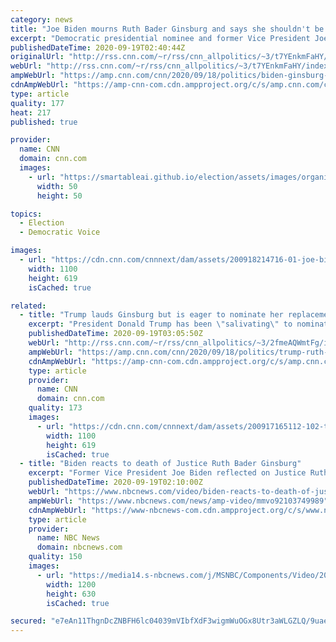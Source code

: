 ```yaml
---
category: news
title: "Joe Biden mourns Ruth Bader Ginsburg and says she shouldn't be replaced until after the election"
excerpt: "Democratic presidential nominee and former Vice President Joe Biden mourned the passing of Supreme Court Justice Ruth Bader Ginsburg on Friday and demanded that voters dictate the next president before her replacement is chosen.\n    \n"
publishedDateTime: 2020-09-19T02:40:44Z
originalUrl: "http://rss.cnn.com/~r/rss/cnn_allpolitics/~3/t7YEnkmFaHY/index.html"
webUrl: "http://rss.cnn.com/~r/rss/cnn_allpolitics/~3/t7YEnkmFaHY/index.html"
ampWebUrl: "https://amp.cnn.com/cnn/2020/09/18/politics/biden-ginsburg-replace-after-election/index.html"
cdnAmpWebUrl: "https://amp-cnn-com.cdn.ampproject.org/c/s/amp.cnn.com/cnn/2020/09/18/politics/biden-ginsburg-replace-after-election/index.html"
type: article
quality: 177
heat: 217
published: true

provider:
  name: CNN
  domain: cnn.com
  images:
    - url: "https://smartableai.github.io/election/assets/images/organizations/cnn.com-50x50.jpg"
      width: 50
      height: 50

topics:
  - Election
  - Democratic Voice

images:
  - url: "https://cdn.cnn.com/cnnnext/dam/assets/200918214716-01-joe-biden-ruth-bader-ginsburg-reaction-super-tease.jpg"
    width: 1100
    height: 619
    isCached: true

related:
  - title: "Trump lauds Ginsburg but is eager to nominate her replacement, source says"
    excerpt: "President Donald Trump has been \"salivating\" to nominate a replacement for Supreme Court Justice Ruth Bader Ginsburg even before her death on Friday, a source close to the President told CNN.\n    \n"
    publishedDateTime: 2020-09-19T03:05:50Z
    webUrl: "http://rss.cnn.com/~r/rss/cnn_allpolitics/~3/2fmeAQWmtFg/index.html"
    ampWebUrl: "https://amp.cnn.com/cnn/2020/09/18/politics/trump-ruth-bader-ginsburg/index.html"
    cdnAmpWebUrl: "https://amp-cnn-com.cdn.ampproject.org/c/s/amp.cnn.com/cnn/2020/09/18/politics/trump-ruth-bader-ginsburg/index.html"
    type: article
    provider:
      name: CNN
      domain: cnn.com
    quality: 173
    images:
      - url: "https://cdn.cnn.com/cnnnext/dam/assets/200917165112-102-trump-0917-super-tease.jpg"
        width: 1100
        height: 619
        isCached: true
  - title: "Biden reacts to death of Justice Ruth Bader Ginsburg"
    excerpt: "Former Vice President Joe Biden reflected on Justice Ruth Bader Ginsburg's impact and also said that the voters should be able to pick the president and the president should pick her replacement, reflecting the Senate position in 2016."
    publishedDateTime: 2020-09-19T02:10:00Z
    webUrl: "https://www.nbcnews.com/video/biden-reacts-to-death-of-justice-ruth-bader-ginsburg-92103749989"
    ampWebUrl: "https://www.nbcnews.com/news/amp-video/mmvo92103749989"
    cdnAmpWebUrl: "https://www-nbcnews-com.cdn.ampproject.org/c/s/www.nbcnews.com/news/amp-video/mmvo92103749989"
    type: article
    provider:
      name: NBC News
      domain: nbcnews.com
    quality: 150
    images:
      - url: "https://media14.s-nbcnews.com/j/MSNBC/Components/Video/202009/f_mo_la_biden_reax_200918_1920x1080.nbcnews-fp-1200-630.jpg"
        width: 1200
        height: 630
        isCached: true

secured: "e7eAn11ThgnDcZNBFH6lc04039mVIbfXdF3wigmWuOGx8Utr3aWLGZLQ/9uaeR81hUYUqehIYS0f1u92brcsMOpFNBANzxWvDX4EO9Rk1pE8aqNJDcemM4tb8A5mfnuW3pTtXe9DCQlC0dYFppMdIxNRsDj4LPIEE/VcbVqom4k207npnFVn2hQfBfaM/QDTn+2ZP6IHHQcdSKDWA9B50a93x4EQNvD1TVijBFJfmuuAemYIwHtKxqVVhXYidQTKzxL/GUO2Zk4OvNSib0EjmSQCKWbc4GuE03cD5KiWpgUD8GybMmGGunf9y6LVTZ5xPVBG8K7P0FE11bwwy1BNymRsh53V+1Ew24GvneF2KN8=;mmZX+sStakp/vfdhAIu0CA=="
---
```


